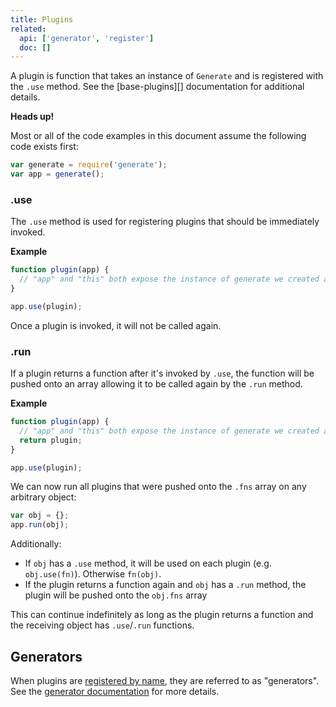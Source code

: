 ```yaml
---
title: Plugins
related:
  api: ['generator', 'register']
  doc: []
---
```


A plugin is function that takes an instance of `Generate` and is registered with the `.use` method. See the [base-plugins][] documentation for additional details.

**Heads up!**

Most or all of the code examples in this document assume the following code exists first:

```js
var generate = require('generate');
var app = generate();
```

### .use

The `.use` method is used for registering plugins that should be immediately invoked.

**Example**

```js
function plugin(app) {
  // "app" and "this" both expose the instance of generate we created above
}

app.use(plugin);
```

Once a plugin is invoked, it will not be called again.

### .run

If a plugin returns a function after it's invoked by `.use`, the function will be pushed onto an array allowing it to be called again by the `.run` method.

**Example**

```js
function plugin(app) {
  // "app" and "this" both expose the instance of generate we created above
  return plugin;
}

app.use(plugin);
```

We can now run all plugins that were pushed onto the `.fns` array on any arbitrary object:

```js
var obj = {};
app.run(obj);
```

Additionally:

* If `obj` has a `.use` method, it will be used on each plugin (e.g. `obj.use(fn)`). Otherwise `fn(obj)`.
* If the plugin returns a function again and `obj` has a `.run` method, the plugin will be pushed onto the `obj.fns` array

This can continue indefinitely as long as the plugin returns a function and the receiving object has `.use`/`.run` functions.

## Generators

When plugins are [registered by name](docs/generators.md), they are referred to as "generators". See the [generator documentation](docs/generators.md) for more details.
